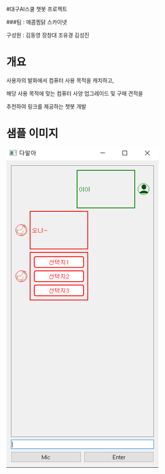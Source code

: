 #대구AI스쿨 챗봇 프로젝트

###팀 : 매콤찜닭 스카이넷

구성원 : 김동영 장창대 조유경 김성진

# 개요
사용자의 발화에서 컴퓨터 사용 목적을 캐치하고,

해당 사용 목적에 맞는 컴퓨터 사양 업그레이드 및 구매 견적을

추천하여 링크를 제공하는 챗봇 개발

# 샘플 이미지
![img.png](img/sample_main_image.png)




